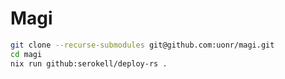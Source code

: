 Magi
=========

```bash
git clone --recurse-submodules git@github.com:uonr/magi.git
cd magi
nix run github:serokell/deploy-rs .
```
